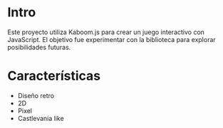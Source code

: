 # Intro

Este proyecto utiliza Kaboom.js para crear un juego interactivo con JavaScript. El objetivo fue experimentar con la biblioteca para explorar posibilidades futuras.

# Características

- Diseño retro
- 2D
- Pixel
- Castlevania like
